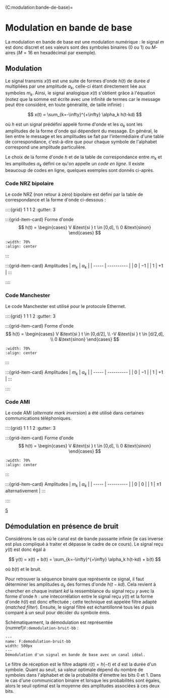 (C:modulation:bande-de-base)=
# Modulation en bande de base


La modulation en bande de base est une modulation numérique :
le signal $m$ est donc discret et ses valeurs sont des symboles binaires (0 ou 1)
ou $M$-aires ($M=16$ en hexadécimal par exemple).

## Modulation

Le signal transmis $x(t)$ est une suite de formes d'onde $h(t)$ de durée $d$
multipliées par une amplitude $\alpha_k$, celle-ci étant directement liée aux symboles $m_k$.
Ainsi, le signal analogique $x(t)$ s'obtient grâce à l'équation 
(notez que la somme est écrite avec une infinité de termes car le message peut être considéré, en toute généralité, de taille infinie) :

$$
x(t) = \sum_{k=-\infty}^{+\infty} \alpha_k h(t-kd)
$$

où $h$ est un signal prédéfini appelé forme d'onde et les $\alpha_k$ sont les amplitudes de la forme d'onde qui dépendent du message.
En général, le lien entre le message et les amplitudes se fait par l'intermédiaire d'une table de correspondance,
c'est-à-dire que pour chaque symbole de l'alphabet correspond une amplitude particulière.

Le choix de la forme d'onde $h$ et de la table de correspondance entre $m_k$ et les amplitudes $\alpha_k$ défini ce qu'on appelle un _code en ligne_.
Il existe beaucoup de codes en ligne, quelques exemples sont donnés ci-après.



### Code NRZ bipolaire

Le code NRZ (non retour à zéro) bipolaire est défini par la table de correspondance et la forme d'onde ci-dessous :


::::{grid} 1 1 1 2
:gutter: 3

:::{grid-item-card} Forme d'onde
$$
h(t) =
\begin{cases}
  V &\text{si } t \in [0,d], \\
  0 &\text{sinon}
\end{cases}
$$

```{image} code-nrz.svg
:width: 70%
:align: center
```
:::

:::{grid-item-card} Amplitudes
| $m_k$ | $\alpha_k$ |
| ----- | ---------- |
| $0$   | $-1$       |
| $1$   | $+1$       |
:::

::::


### Code Manchester

Le code Manchester est utilisé pour le protocole Ethernet.

::::{grid} 1 1 1 2
:gutter: 3

:::{grid-item-card} Forme d'onde
$$
h(t) =
\begin{cases}
  V  &\text{si } t \in [0,d/2], \\
  -V &\text{si } t \in [d/2,d], \\
  0  &\text{sinon}
\end{cases}
$$

```{image} code-manchester.svg
:width: 70%
:align: center
```
:::

:::{grid-item-card} Amplitudes
| $m_k$ | $\alpha_k$ |
| ----- | ---------- |
| $0$   | $-1$       |
| $1$   | $+1$       |
:::

::::


### Code AMI

Le code AMI (_alternate mark inversion_) a été utilisé dans certaines communications téléphoniques.

::::{grid} 1 1 1 2
:gutter: 3

:::{grid-item-card} Forme d'onde
$$
h(t) =
\begin{cases}
  V &\text{si } t \in [0,d], \\
  0 &\text{sinon}
\end{cases}
$$

```{image} code-ami.svg
:width: 70%
:align: center
```
:::

:::{grid-item-card} Amplitudes
| $m_k$ | $\alpha_k$ |
| ----- | ---------- |
| $0$   | $0$        |
| $1$   | $\pm1$ alternativement |
:::

::::

<a class="exercise btn btn-light" href="td.html#exercice-5" role="button">5</a>


## Démodulation en présence de bruit

Considérons le cas où le canal est de bande passante infinie
(le cas inverse est plus compliqué à traiter et dépasse le cadre de ce cours).
Le signal reçu $y(t)$ est donc égal à

$$
y(t) = x(t) + b(t) = \sum_{k=-\infty}^{+\infty} \alpha_k h(t-kd) + b(t)
$$

où $b(t)$ et le bruit.

Pour retrouver la séquence binaire que représente ce signal, il faut déterminer les amplitudes $\alpha_k$ des formes d'onde $h(t-kd)$.
Cela revient à chercher en chaque instant $kd$ la ressemblance du signal reçu $y$ avec la forme d'onde $h$ :
une intecorrélation entre le signal reçu $y(t)$ et la forme d'onde $h(t)$ est donc effectuée ;
cette technique est appelée filtre adapté (_matched filter_).
Ensuite, le signal filtré est échantillonné tous les $d$ puis comparé à un seuil pour décider du symbole émis.

Schématiquement, la démodulation est représentée {numref}`F:demodulation-bruit-bb` :

```{figure} demodulation-bruit-bb.svg
---
name: F:demodulation-bruit-bb
width: 500px
---
Démodulation d'un signal en bande de base avec un canal idéal.
```

Le filtre de réception est le filtre adapté $r(t)=h(-t)$ et $d$ est la durée d'un symbole.
Quant au seuil, sa valeur optimale dépend du nombre de symboles dans l'alphabet et de la probabilité d'émettre les bits $0$ et $1$.
Dans le cas d'une communication binaire et lorsque les probabilités sont égales, alors le seuil optimal est la moyenne des amplitudes associées à ces deux bits.
<!-- Dans le cas $M$-aire, il y a plusieurs seuils, chacun étant situé au milieu de l'intervalle défini par les amplitudes de deux symboles consécutifs. -->
